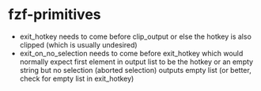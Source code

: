 # fzf-primitives

- exit_hotkey needs to come before clip_output or else the hotkey is also clipped (which is usually undesired)
- exit_on_no_selection needs to come before exit_hotkey which would normally expect first element in output list to be the hotkey or an empty string but no selection (aborted selection) outputs empty list (or better, check for empty list in exit_hotkey)
